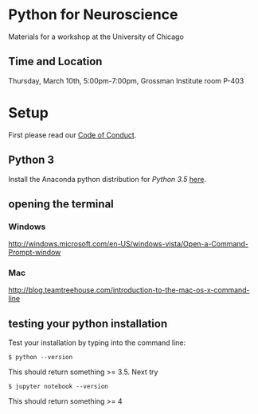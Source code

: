 # Python for Neuroscience
Materials for a workshop at the University of Chicago
## Time and Location
Thursday, March 10th, 5:00pm-7:00pm, Grossman Institute room  P-403 
# Setup
First please read our [Code of Conduct](code_of_conduct.md).

## Python 3
Install the Anaconda python distribution for *Python 3.5* [here](https://www.continuum.io/downloads).

## opening the terminal
### Windows
http://windows.microsoft.com/en-US/windows-vista/Open-a-Command-Prompt-window
### Mac
http://blog.teamtreehouse.com/introduction-to-the-mac-os-x-command-line
## testing your python installation
Test your installation by typing into the command line:
```
$ python --version
```
This should return something >= 3.5. Next try
```
$ jupyter notebook --version
```
This should return something >= 4

